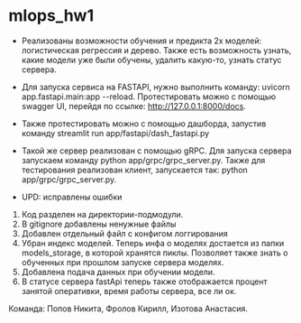 # mlops_hw1

* Реализованы возможности обучения и предикта 2х моделей: логистическая регрессия и дерево. Также есть возможность узнать, какие модели уже были обучены, удалить какую-то, узнать статус сервера.

* Для запуска сервиса на FASTAPI, нужно выполнить команду: uvicorn app.fastapi.main:app --reload. Протестировать можно с помощью swagger UI, перейдя по ссылке: http://127.0.0.1:8000/docs.

* Также протестировать можно с помощью дашборда, запустив команду streamlit run app/fastapi/dash_fastapi.py

* Такой же сервер реализован с помощью gRPC. Для запуска сервера запускаем команду python app/grpc/grpc_server.py. Также для тестирования реализован клиент, запускается так: python app/grpc/grpc_server.py.

* UPD: исправлены ошибки
1) Код разделен на директории-подмодули.
2) В gitignore добавлены ненужные файлы
3) Добавлен отдельный файл с конфигом логгирования
4) Убран индекс моделей. Теперь инфа о моделях достается из папки models_storage, в которой хранятся пиклы. Позволяет также знать о обученных при прошлом запуске сервера моделях.
5) Добавлена подача данных при обучении модели.
6) В статусе сервера fastApi теперь также отображается процент занятой оперативки, время работы сервера, все ли ок.

Команда: Попов Никита, Фролов Кирилл, Изотова Анастасия.
